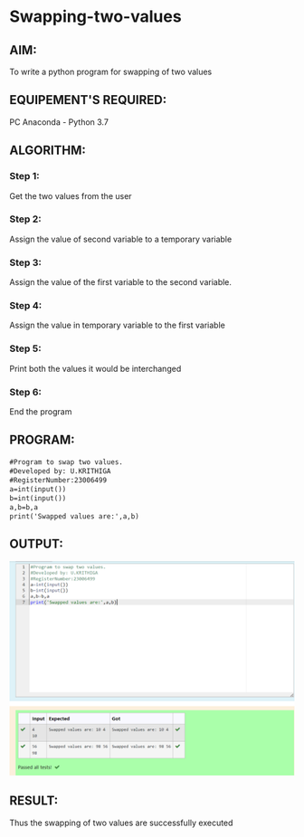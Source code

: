 # Swapping-two-values
## AIM:
To write a python program for swapping of two values
## EQUIPEMENT'S REQUIRED: 
PC
Anaconda - Python 3.7
## ALGORITHM: 
### Step 1:
Get the two values from the user
### Step 2: 
Assign the value of second variable to a temporary variable 
### Step 3: 
Assign the value of the first variable to the second variable.
### Step 4:  
Assign the value in temporary variable to the first variable
### Step 5: 
Print both the values it would be interchanged
### Step 6: 
End the program
## PROGRAM:
```
#Program to swap two values.
#Developed by: U.KRITHIGA
#RegisterNumber:23006499
a=int(input())
b=int(input())
a,b=b,a
print('Swapped values are:',a,b)
```
## OUTPUT:
![output](/swapoutput.png)
## RESULT:
Thus the swapping of two values are successfully executed



